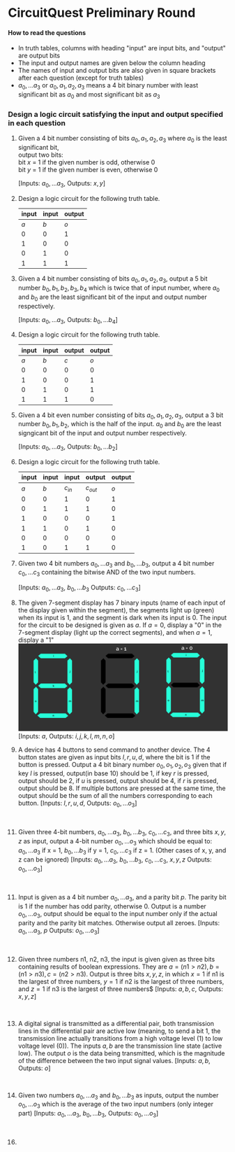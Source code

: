 # CircuitQuest Preliminary Round

#### How to read the questions
* In truth tables, columns with heading "input" are input bits, and "output" are output bits
* The input and output names are given below the column heading
* The names of input and output bits are also given in square brackets after each question (except for truth tables)
* $a_0, ...a_3$ or $a_0, a_1, a_2, a_3$ means a 4 bit binary number with least significant bit as $a_0$ and most significant bit as $a_3$

### Design a logic circuit satisfying the input and output specified in each question

1. Given a 4 bit number consisting of bits $a_0, a_1, a_2, a_3$ where $a_0$ is the least significant bit,<br>
   output two bits:<br>
   bit $x$ = 1 if the given number is odd, otherwise 0<br>
   bit $y$ = 1 if the given number is even, otherwise 0<br>
   
   [Inputs: $a_0, ...a_3$, Outputs: $x, y$]
   <br>

2. Design a logic circuit for the following truth table.
   
   |input|input|output|
   |-----|-----|------|
   |  $a$| $b$ | $o$ |
   |0|0|1|
   |1|0|0|
   |0|1|0|
   |1|1|1|

3. Given a 4 bit number consisting of bits $a_0, a_1, a_2, a_3$, output a 5 bit number $b_0, b_1, b_2, b_3, b_4$ which is twice that of input number, where $a_0$ and $b_0$ are the least significant bit of the input and output number respectively.
   
   [Inputs: $a_0, ...a_3$, Outputs: $b_0, ...b_4$]
   <br>

4. Design a logic circuit for the following truth table.
   
   |input|input|output|output|
   |-----|-----|------|------|
   |  $a$| $b$ | $c$ | $o$ |
   |0|0|0|0|
   |1|0|0|1|
   |0|1|0|1|
   |1|1|1|0|

5. Given a 4 bit even number consisting of bits $a_0, a_1, a_2, a_3$, output a 3 bit number $b_0, b_1, b_2$, which is the half of the input. $a_0$ and $b_0$ are the least signgicant bit of the input and output number respectively.

   [Inputs: $a_0, ...a_3$, Outputs: $b_0, ...b_2$]
   <br>

6. Design a logic circuit for the following truth table.
   
   |input|input|input|output|output|
   |-----|-----|------|-------|------|
   |  $a$| $b$ | $c_{in}$ | $c_{out}$ | $o$|
   |0|0|1|0|1|
   |0|1|1|1|0|
   |1|0|0|0|1|
   |1|1|0|1|0|
   |0|0|0|0|0|
   |1|0|1|1|0|

7. Given two 4 bit numbers $a_0, ... a_3$ and $b_0, ... b_3$, output a 4 bit number $c_0, ... c_3$ containing the bitwise AND of the two input numbers.

   [Inputs: $a_0, ...a_3$, $b_0, ...b_3$ Outputs: $c_0, ...c_3$]
   <br>
   
8. The given 7-segment display has 7 binary inputs  (name of each input of the display given within the segment), the segments light up (green) when its input is 1, and the segment is dark when its input is 0. The input for the circuit to be designed is given as $a$. If $a = 0$, display a "0" in the 7-segment display (light up the correct segments), and when $a = 1$, display a "1"
![](./q9.png)
   [Inputs: $a$, Outputs: $i, j, k, l, m, n, o$]
   <br>


10. A device has 4 buttons to send command to another device. The 4 button states are given as input bits $l, r, u, d$, where the bit is 1 if the button is pressed. Output a 4 bit binary number $o_0, o_1, o_2, o_3$ given that if key $l$ is pressed, output(in base 10) should be 1, if key $r$ is pressed, output should be 2, if $u$ is pressed, output should be 4, if $r$ is pressed, output should be 8. If multiple buttons are pressed at the same time, the output should be the sum of all the numbers corresponding to each button.
   [Inputs: $l, r, u, d$, Outputs: $o_0, ...o_3$]
   <br>

11. Given three 4-bit numbers, $a_0, ... a_3$, $b_0, ... b_3$, $c_0, ... c_3$, and three bits $x, y, z$ as input, output a 4-bit number $o_0,...o_3$ which should be equal to: $a_0, ...a_3$ if x = 1, $b_0, ...b_3$ if y = 1, $c_0, ...c_3$ if z = 1. (Other cases of x, y, and z can be ignored)
   [Inputs: $a_0, ...a_3$, $b_0, ...b_3$, $c_0, ...c_3$, $x, y, z$ Outputs: $o_0, ...o_3$]
   <br>

11. Input is given as a 4 bit number $a_0, ...a_3$, and a parity bit $p$. The parity bit is 1 if the number has odd parity, otherwise 0. Output is a number $o_0, ...o_3$, output should be equal to the input number only if the actual parity and the parity bit matches. Otherwise output all zeroes.
   [Inputs: $a_0, ...a_3$, $p$ Outputs: $o_0, ...o_3$]
   <br>

12. Given three numbers n1, n2, n3, the input is given given as three bits containing results of boolean expressions. They are $a = (n1 > n2), b = (n1 > n3), c = (n2 > n3)$. Output is three bits $x, y, z$, in which $x = 1$ if n1 is the largest of three numbers, $y = 1$ if n2 is the largest of three numbers, and $z = 1$ if n3 is the largest of three numbers$
   [Inputs: $a, b, c$, Outputs: $x, y, z$]
   <br>

13. A digital signal is transmitted as a differential pair, both transmission lines in the differential pair are active low (meaning, to send a bit 1, the transmission line actually transitions from a high voltage level (1) to low voltage level (0)). The inputs $a, b$ are the transmission line state (active low). The output $o$ is the data being transmitted, which is the magnitude of the difference between the two input signal values.
   [Inputs: $a, b$, Outputs: $o$]
   <br>

14. Given two numbers $a_0, ... a_3$ and $b_0, ... b_3$ as inputs, output the number $o_0, ... o_3$ which is the average of the two input numbers (only integer part)
   [Inputs: $a_0, ...a_3$, $b_0, ...b_3$, Outputs: $o_0, ...o_3$]
   <br>

16. 

<div style="display: none;">
 <script type="text/x-mathjax-config">
        MathJax.Hub.Config({
          tex2jax: {
            skipTags: ['script', 'noscript', 'style', 'textarea', 'pre'],
            inlineMath: [['$','$']]
          }
        });
      </script>
      <script src="https://cdn.mathjax.org/mathjax/latest/MathJax.js?config=TeX-AMS-MML_HTMLorMML" type="text/javascript"></script>
      </div>
